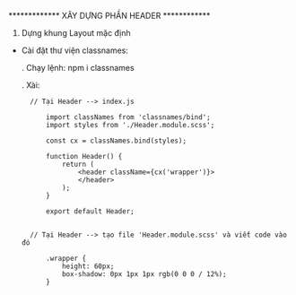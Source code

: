 ************* XÂY DỰNG PHẦN HEADER ************

1. Dựng khung Layout mặc định

- Cài đặt thư viện classnames: 

    . Chạy lệnh: npm i classnames

    . Xài:

        // Tại Header --> index.js

            import classNames from 'classnames/bind';
            import styles from './Header.module.scss';

            const cx = classNames.bind(styles);

            function Header() {
                return (
                    <header className={cx('wrapper')}>
                    </header>
                );
            }

            export default Header;
            

        // Tại Header --> tạo file 'Header.module.scss' và viết code vào đó

            .wrapper {
                height: 60px;
                box-shadow: 0px 1px 1px rgb(0 0 0 / 12%);
            }

